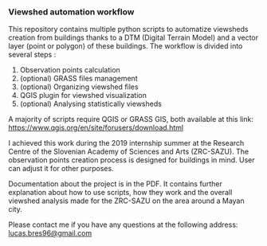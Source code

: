 ### Viewshed automation workflow

This repository contains multiple python scripts to automatize viewsheds creation from buildings thanks to a DTM (Digital Terrain Model) and a vector layer (point or polygon) of these buildings. 
The workflow is divided into several steps :
1. Observation points calculation
2. (optional) GRASS files management
3. (optional) Organizing viewshed files
4. QGIS plugin for viewshed visualization
5. (optional) Analysing statistically viewsheds

A majority of scripts require QGIS or GRASS GIS, both available at this link: https://www.qgis.org/en/site/forusers/download.html

I achieved this work during the 2019 internship summer at the Research Centre of the Slovenian Academy of Sciences and Arts (ZRC-SAZU). The observation points creation process is designed for buildings in mind. User can adjust it for other purposes.

Documentation about the project is in the PDF. It contains further explanation about how to use scripts, how they work and the overall viewshed analysis made for the ZRC-SAZU on the area around a Mayan city.

Please contact me if you have any questions at the following address: lucas.bres96@gmail.com